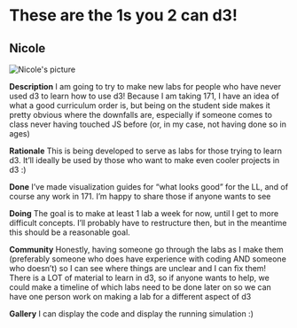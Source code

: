 

# These are the 1s you 2 can d3!
## Nicole

![Nicole's picture](https://files.slack.com/files-pri/T0HTW3H0V-FNSHXDFF1/5d4b7113.jpg?pub_secret=2931059e8f)

**Description**
I am going to try to make new labs for people who have never used d3 to learn how to use d3! Because I am taking 171, I have an idea of what a good curriculum order is, but being on the student side makes it pretty obvious where the downfalls are, especially if someone comes to class never having touched JS before (or, in my case, not having done so in ages)

**Rationale**
This is being developed to serve as labs for those trying to learn d3. It’ll ideally be used by those who want to make even cooler projects in d3 :)

**Done**
I’ve made visualization guides for “what looks good” for the LL, and of course any work in 171. I’m happy to share those if anyone wants to see

**Doing**
The goal is to make at least 1 lab a week for now, until I get to more difficult concepts. I’ll probably have to restructure then, but in the meantime this should be a reasonable goal.

**Community**
Honestly, having someone go through the labs as I make them (preferably someone who does have experience with coding AND someone who doesn’t) so I can see where things are unclear and I can fix them! There is a LOT of material to learn in d3, so if anyone wants to help, we could make a timeline of which labs need to be done later on so we can have one person work on making a lab for a different aspect of d3

**Gallery**
I can display the code and display the running simulation :)

<!--stackedit_data:
eyJoaXN0b3J5IjpbLTEyMjk4MTgwOTVdfQ==
-->